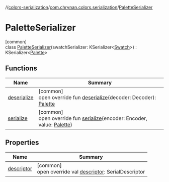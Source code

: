 //[colors-serialization](../../../index.md)/[com.chrynan.colors.serialization](../index.md)/[PaletteSerializer](index.md)

# PaletteSerializer

[common]\
class [PaletteSerializer](index.md)(swatchSerializer: KSerializer&lt;[Swatch](../../../../colors-palette/colors-palette/com.chrynan.colors.palette/-swatch/index.md)&gt;) : KSerializer&lt;[Palette](../../../../colors-palette/colors-palette/com.chrynan.colors.palette/-palette/index.md)&gt;

## Functions

| Name | Summary |
|---|---|
| [deserialize](deserialize.md) | [common]<br>open override fun [deserialize](deserialize.md)(decoder: Decoder): [Palette](../../../../colors-palette/colors-palette/com.chrynan.colors.palette/-palette/index.md) |
| [serialize](serialize.md) | [common]<br>open override fun [serialize](serialize.md)(encoder: Encoder, value: [Palette](../../../../colors-palette/colors-palette/com.chrynan.colors.palette/-palette/index.md)) |

## Properties

| Name | Summary |
|---|---|
| [descriptor](descriptor.md) | [common]<br>open override val [descriptor](descriptor.md): SerialDescriptor |
